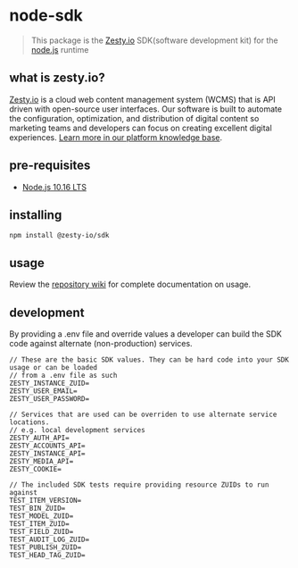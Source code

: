 # node-sdk

> This package is the [Zesty.io](https://www.zesty.io/) SDK(software development kit) for the [node.js](https://nodejs.org/en/) runtime

## what is zesty.io?

[Zesty.io](https://www.zesty.io/) is a cloud web content management system (WCMS) that is API driven with open-source user interfaces. Our software is built to automate the configuration, optimization, and distribution of digital content so marketing teams and developers can focus on creating excellent digital experiences. [Learn more in our platform knowledge base](https://zesty.org/).

## pre-requisites

- [Node.js 10.16 LTS](https://nodejs.org/dist/latest-v10.x/docs/api/)

## installing

```
npm install @zesty-io/sdk
```

## usage

Review the [repository wiki](https://github.com/zesty-io/node-sdk/wiki) for complete documentation on usage.

## development

By providing a .env file and override values a developer can build the SDK code against alternate (non-production) services.

```
// These are the basic SDK values. They can be hard code into your SDK usage or can be loaded
// from a .env file as such
ZESTY_INSTANCE_ZUID=
ZESTY_USER_EMAIL=
ZESTY_USER_PASSWORD=

// Services that are used can be overriden to use alternate service locations.
// e.g. local development services
ZESTY_AUTH_API=
ZESTY_ACCOUNTS_API=
ZESTY_INSTANCE_API=
ZESTY_MEDIA_API=
ZESTY_COOKIE=

// The included SDK tests require providing resource ZUIDs to run against
TEST_ITEM_VERSION=
TEST_BIN_ZUID=
TEST_MODEL_ZUID=
TEST_ITEM_ZUID=
TEST_FIELD_ZUID=
TEST_AUDIT_LOG_ZUID=
TEST_PUBLISH_ZUID=
TEST_HEAD_TAG_ZUID=
```
